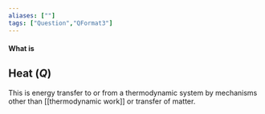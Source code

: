 ```yaml
---
aliases: [""]
tags: ["Question","QFormat3"]
---
```


#### What is
## Heat ($Q$)
This is energy transfer to or from a thermodynamic system by mechanisms other than [[thermodynamic work]] or transfer of matter.
